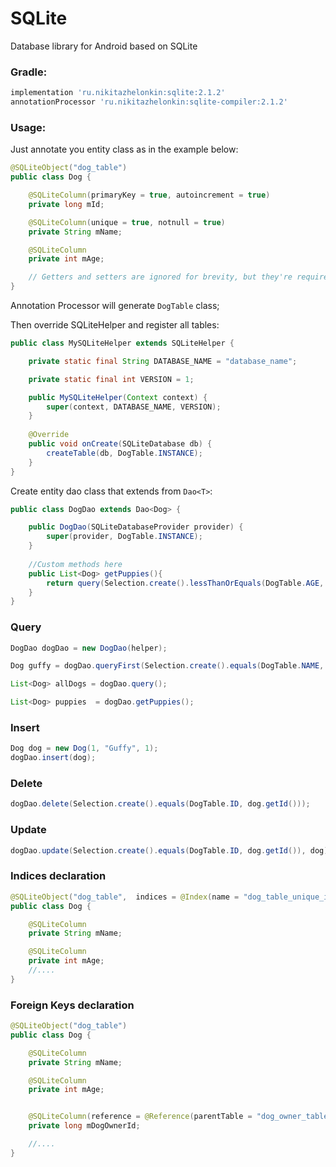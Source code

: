 # SQLite

Database library for Android based on SQLite

### Gradle:

```groovy
implementation 'ru.nikitazhelonkin:sqlite:2.1.2'
annotationProcessor 'ru.nikitazhelonkin:sqlite-compiler:2.1.2'
```

### Usage:

Just annotate you entity class as in the example below:

```java
@SQLiteObject("dog_table")
public class Dog {

    @SQLiteColumn(primaryKey = true, autoincrement = true)
    private long mId;

    @SQLiteColumn(unique = true, notnull = true)
    private String mName;

    @SQLiteColumn
    private int mAge;

    // Getters and setters are ignored for brevity, but they're required
}
```
Annotation Processor will generate ```DogTable``` class;

Then override SQLiteHelper and register all tables:

```java
public class MySQLiteHelper extends SQLiteHelper {

    private static final String DATABASE_NAME = "database_name";

    private static final int VERSION = 1;

    public MySQLiteHelper(Context context) {
        super(context, DATABASE_NAME, VERSION);
    }
    
    @Override
    public void onCreate(SQLiteDatabase db) {
        createTable(db, DogTable.INSTANCE);
    }
}
```
Create entity dao class that extends from ```Dao<T>```:

```java
public class DogDao extends Dao<Dog> {

    public DogDao(SQLiteDatabaseProvider provider) {
        super(provider, DogTable.INSTANCE);
    }
    
    //Custom methods here
    public List<Dog> getPuppies(){
        return query(Selection.create().lessThanOrEquals(DogTable.AGE, 1)); 
    }
}
```
### Query

```java
DogDao dogDao = new DogDao(helper);

Dog guffy = dogDao.queryFirst(Selection.create().equals(DogTable.NAME, "Guffy" ));

List<Dog> allDogs = dogDao.query();

List<Dog> puppies  = dogDao.getPuppies();
``````

### Insert
```java
Dog dog = new Dog(1, "Guffy", 1);
dogDao.insert(dog);
```

### Delete

```java
dogDao.delete(Selection.create().equals(DogTable.ID, dog.getId()));
```

### Update

```java
dogDao.update(Selection.create().equals(DogTable.ID, dog.getId()), dog);
```

### Indices declaration

```java
@SQLiteObject("dog_table",  indices = @Index(name = "dog_table_unique_idx", value = {"name", "age"}, unique = true))
public class Dog {

    @SQLiteColumn
    private String mName;

    @SQLiteColumn
    private int mAge;
    //....
}
```

### Foreign Keys declaration

```java
@SQLiteObject("dog_table")
public class Dog {

    @SQLiteColumn
    private String mName;

    @SQLiteColumn
    private int mAge;


    @SQLiteColumn(reference = @Reference(parentTable = "dog_owner_table", parentColumn = "id", onDelete = Reference.CASCADE))
    private long mDogOwnerId;

    //....
}
```